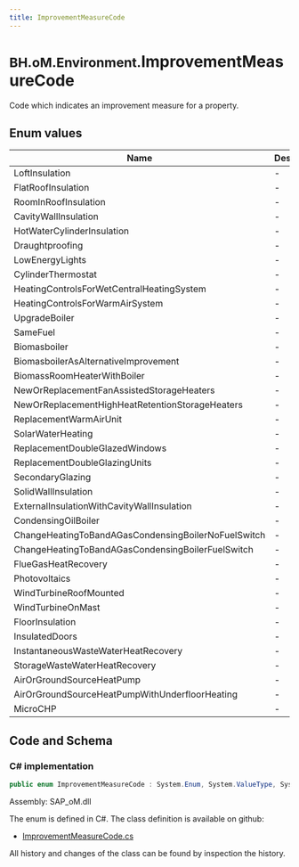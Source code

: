 ```yaml
---
title: ImprovementMeasureCode
---
```


# <small>BH.oM.Environment.</small>**ImprovementMeasureCode**

Code which indicates an improvement measure for a property.

## Enum values

| Name            | Description                                                    |
|-----------------|----------------------------------------------------------------|
| LoftInsulation |  -  |
| FlatRoofInsulation |  -  |
| RoomInRoofInsulation |  -  |
| CavityWallInsulation |  -  |
| HotWaterCylinderInsulation |  -  |
| Draughtproofing |  -  |
| LowEnergyLights |  -  |
| CylinderThermostat |  -  |
| HeatingControlsForWetCentralHeatingSystem |  -  |
| HeatingControlsForWarmAirSystem |  -  |
| UpgradeBoiler |  -  |
| SameFuel |  -  |
| Biomasboiler |  -  |
| BiomasboilerAsAlternativeImprovement |  -  |
| BiomassRoomHeaterWithBoiler |  -  |
| NewOrReplacementFanAssistedStorageHeaters |  -  |
| NewOrReplacementHighHeatRetentionStorageHeaters |  -  |
| ReplacementWarmAirUnit |  -  |
| SolarWaterHeating |  -  |
| ReplacementDoubleGlazedWindows |  -  |
| ReplacementDoubleGlazingUnits |  -  |
| SecondaryGlazing |  -  |
| SolidWallInsulation |  -  |
| ExternalInsulationWithCavityWallInsulation |  -  |
| CondensingOilBoiler |  -  |
| ChangeHeatingToBandAGasCondensingBoilerNoFuelSwitch |  -  |
| ChangeHeatingToBandAGasCondensingBoilerFuelSwitch |  -  |
| FlueGasHeatRecovery |  -  |
| Photovoltaics |  -  |
| WindTurbineRoofMounted |  -  |
| WindTurbineOnMast |  -  |
| FloorInsulation |  -  |
| InsulatedDoors |  -  |
| InstantaneousWasteWaterHeatRecovery |  -  |
| StorageWasteWaterHeatRecovery |  -  |
| AirOrGroundSourceHeatPump |  -  |
| AirOrGroundSourceHeatPumpWithUnderfloorHeating |  -  |
| MicroCHP |  -  |


## Code and Schema

### C# implementation

``` C# title="C#"
public enum ImprovementMeasureCode : System.Enum, System.ValueType, System.IComparable, System.ISpanFormattable, System.IFormattable, System.IConvertible
```

Assembly: SAP_oM.dll

The enum is defined in C#. The class definition is available on github:

- [ImprovementMeasureCode.cs](https://github.com/BHoM/SAP_Toolkit/blob/develop/SAP_oM/Enums\ImprovementMeasureCode.cs)

All history and changes of the class can be found by inspection the history.

